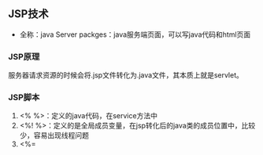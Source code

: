 ## JSP技术

* 全称：java Server packges：java服务端页面，可以写java代码和html页面



### JSP原理

服务器请求资源的时候会将.jsp文件转化为.java文件，其本质上就是servlet。



### JSP脚本

1. <% %>：定义的java代码，在service方法中
2. <%! %>：定义的是全局成员变量，在jsp转化后的java类的成员位置中，比较少，容易出现线程问题
3. <%=